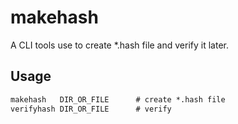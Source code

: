 # makehash

A CLI tools use to create *.hash file and verify it later.

## Usage

``` cmd
makehash   DIR_OR_FILE      # create *.hash file
verifyhash DIR_OR_FILE      # verify
```
